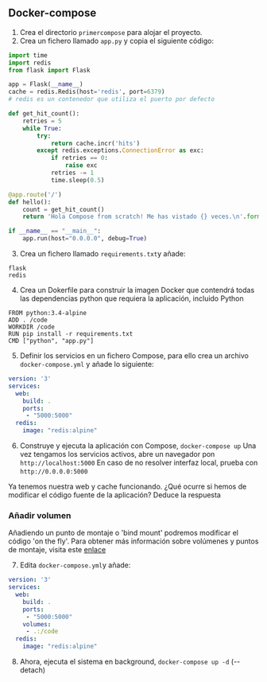 ## Docker-compose
1. Crea el directorio `primercompose` para alojar el proyecto.
2. Crea un fichero llamado `app.py` y copia el siguiente código:
```python
import time
import redis
from flask import Flask

app = Flask(__name__)
cache = redis.Redis(host='redis', port=6379)
# redis es un contenedor que utiliza el puerto por defecto

def get_hit_count():
    retries = 5
    while True:
        try:
            return cache.incr('hits')
        except redis.exceptions.ConnectionError as exc:
            if retries == 0:
                raise exc
            retries -= 1
            time.sleep(0.5)

@app.route('/')
def hello():
    count = get_hit_count()
    return 'Hola Compose from scratch! Me has vistado {} veces.\n'.format(count)

if __name__ == "__main__":
    app.run(host="0.0.0.0", debug=True)
```

3. Crea un fichero llamado `requirements.txt`y añade: 
```
flask
redis
```
4. Crea un Dokerfile para construir la imagen Docker que contendrá todas las dependencias python que requiera la aplicación, incluido Python
```
FROM python:3.4-alpine
ADD . /code
WORKDIR /code
RUN pip install -r requirements.txt
CMD ["python", "app.py"]
```
5. Definir los servicios en un fichero Compose, para ello crea un archivo `docker-compose.yml` y añade lo siguiente:
```yml
version: '3'
services:
  web:
    build: .
    ports:
     - "5000:5000"
  redis:
    image: "redis:alpine"
```
    
6. Construye y ejecuta la aplicación con Compose, `docker-compose up` Una vez tengamos los servicios activos, abre un navegador pon `http://localhost:5000` En caso de no resolver interfaz local, prueba con `http://0.0.0.0:5000`

Ya tenemos nuestra web y cache funcionando. ¿Qué ocurre si hemos de modificar el código fuente de la aplicación? Deduce la respuesta

### Añadir volumen
Añadiendo un punto de montaje o 'bind mount' podremos modificar el código 'on the fly'. Para obtener más información sobre volúmenes y puntos de montaje, visita este [enlace](https://docs.docker.com/storage/)

7. Edita `docker-compose.yml`y añade:
```yml
version: '3'
services:
  web:
    build: .
    ports:
     - "5000:5000"
    volumes:
     - .:/code
  redis:
    image: "redis:alpine"
 ```
 
8. Ahora, ejecuta el sistema en background, `docker-compose up -d` (--detach)
